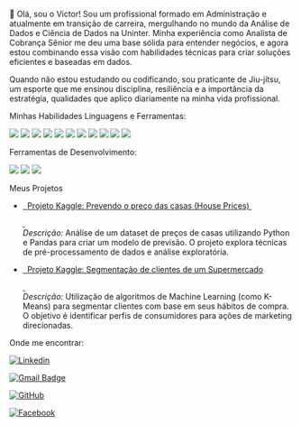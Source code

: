 👋 Olá, sou o Victor!
Sou um profissional formado em Administração e atualmente em transição de carreira, mergulhando no mundo da Análise de Dados e Ciência de Dados na Uninter. Minha experiência como Analista de Cobrança Sênior me deu uma base sólida para entender negócios, e agora estou combinando essa visão com habilidades técnicas para criar soluções eficientes e baseadas em dados.

Quando não estou estudando ou codificando, sou praticante de Jiu-jítsu, um esporte que me ensinou disciplina, resiliência e a importância da estratégia, qualidades que aplico diariamente na minha vida profissional.

Minhas Habilidades
Linguagens e Ferramentas:
<br/>

<div style="display: inline-block;">
<img src="https://img.shields.io/badge/Python-3776AB?style=for-the-badge&logo=python&logoColor=white" />
<img src="https://img.shields.io/badge/SQLite-07405E?style=for-the-badge&logo=sqlite&logoColor=white" />
<img src="https://img.shields.io/badge/MySQL-005C84?style=for-the-badge&logo=mysql&logoColor=white" />
<img src="https://img.shields.io/badge/Power_BI-F2C811?style=for-the-badge&logo=power-bi&logoColor=black" />
<img src="https://img.shields.io/badge/VBA-8A2BE2?style=for-the-badge&logo=microsoft-excel&logoColor=white" />
<img src="https://img.shields.io/badge/Docker-2496ED?style=for-the-badge&logo=docker&logoColor=white" />
<img src="https://img.shields.io/badge/Flask-000000?style=for-the-badge&logo=flask&logoColor=white" />
<img src="https://img.shields.io/badge/Pandas-150458?style=for-the-badge&logo=pandas&logoColor=white" />
<img src="https://img.shields.io/badge/Selenium-43B02A?style=for-the-badge&logo=selenium&logoColor=white" />
<img src="https://img.shields.io/badge/Bootstrap-563D7C?style=for-the-badge&logo=bootstrap&logoColor=white" />
<img src="https://img.shields.io/badge/Linux-FCC624?style=for-the-badge&logo=linux&logoColor=black" />
</div>

Ferramentas de Desenvolvimento:
<br/>

<div style="display: inline-block;">
<img src="https://img.shields.io/badge/Visual_Studio_Code-007ACC?style=for-the-badge&logo=visual-studio-code&logoColor=white" />
<img src="https://img.shields.io/badge/Jupyter_Notebook-F37626?style=for-the-badge&logo=jupyter&logoColor=white" />
<img src="https://img.shields.io/badge/PyCharm-000000?style=for-the-badge&logo=pycharm&logoColor=white" />
</div>

Meus Projetos
<ul>
<li>
<a href="https://github.com/victorHZDias/HousePrices/tree/main#readme">

  Projeto Kaggle: Prevendo o preço das casas (House Prices) 

  </a><br>
<em>Descrição:</em> Análise de um dataset de preços de casas utilizando Python e Pandas para criar um modelo de previsão. O projeto explora técnicas de pré-processamento de dados e análise exploratória.
</li>
<li>
<a href="https://github.com/victorHZDias/segmentacao-clientes">

  Projeto Kaggle: Segmentação de clientes de um Supermercado

  </a> <br>
<em>Descrição:</em> Utilização de algoritmos de Machine Learning (como K-Means) para segmentar clientes com base em seus hábitos de compra. O objetivo é identificar perfis de consumidores para ações de marketing direcionadas.
</li>
</ul>

Onde me encontrar:

[![Linkedin](https://img.shields.io/badge/-victor-blue?style=flat-square&logo=Linkedin&logoColor=white&link=https://www.linkedin.com/in/victor-zanella-dias)](https://www.linkedin.com/in/victor-zanella-dias)

[![Gmail Badge](https://img.shields.io/badge/-victorzanellad@gmail.com-006bed?style=flat-square&logo=Gmail&logoColor=white&link=mailto:victorzanellad@gmail.com)](mailto:victorzanellad@gmail.com)

[![GitHub](https://img.shields.io/github/followers/victorHZDias?label=follow&style=social)](https://github.com/victorHZDias)

[![Facebook](https://img.shields.io/badge/Facebook-%231877F2.svg?style=for-the-badge&logo=Facebook&logoColor=white)](https://www.facebook.com/victore.renata.94?locale=pt_BR)
